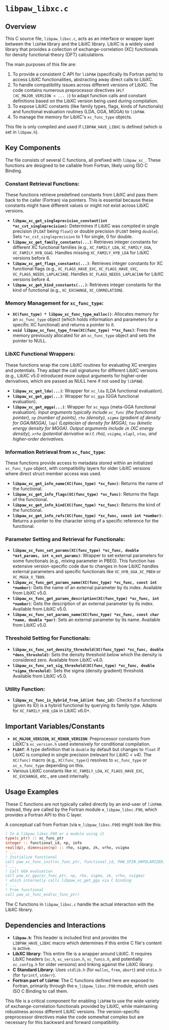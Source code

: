 # `libpaw_libxc.c`

## Overview

This C source file, `libpaw_libxc.c`, acts as an interface or wrapper layer between the `libPAW` library and the LibXC library. LibXC is a widely used library that provides a collection of exchange-correlation (XC) functionals for density functional theory (DFT) calculations.

The main purposes of this file are:
1.  To provide a consistent C API for `libPAW` (specifically its Fortran parts) to access LibXC functionalities, abstracting away direct calls to LibXC.
2.  To handle compatibility issues across different versions of LibXC. The code contains numerous preprocessor directives (`#if (XC_MAJOR_VERSION < ... )`) to adapt function calls and constant definitions based on the LibXC version being used during compilation.
3.  To expose LibXC constants (like family types, flags, kinds of functionals) and functional evaluation routines (LDA, GGA, MGGA) to `libPAW`.
4.  To manage the memory for LibXC's `xc_func_type` objects.

This file is only compiled and used if `LIBPAW_HAVE_LIBXC` is defined (which is set in `libpaw.h`).

## Key Components

The file consists of several C functions, all prefixed with `libpaw_xc_`. These functions are designed to be callable from Fortran, likely using ISO C Binding.

### Constant Retrieval Functions:

These functions retrieve predefined constants from LibXC and pass them back to the caller (Fortran) via pointers. This is essential because these constants might have different values or might not exist across LibXC versions.

-   **`libpaw_xc_get_singleprecision_constant(int *xc_cst_singleprecision)`**:
    Determines if LibXC was compiled in single precision (`FLOAT` being `float`) or double precision (`FLOAT` being `double`). Sets `*xc_cst_singleprecision` to 1 for single, 0 for double.
-   **`libpaw_xc_get_family_constants(...)`**:
    Retrieves integer constants for different XC functional families (e.g., `XC_FAMILY_LDA`, `XC_FAMILY_GGA`, `XC_FAMILY_HYB_GGA`). Handles missing `XC_FAMILY_HYB_LDA` for LibXC versions before 6.
-   **`libpaw_xc_get_flags_constants(...)`**:
    Retrieves integer constants for XC functional flags (e.g., `XC_FLAGS_HAVE_EXC`, `XC_FLAGS_HAVE_VXC`, `XC_FLAGS_NEEDS_LAPLACIAN`). Handles `XC_FLAGS_NEEDS_LAPLACIAN` for LibXC versions before 4.
-   **`libpaw_xc_get_kind_constants(...)`**:
    Retrieves integer constants for the kind of functional (e.g., `XC_EXCHANGE`, `XC_CORRELATION`).

### Memory Management for `xc_func_type`:

-   **`XC(func_type) * libpaw_xc_func_type_malloc()`**:
    Allocates memory for an `xc_func_type` object (which holds information and parameters for a specific XC functional) and returns a pointer to it.
-   **`void libpaw_xc_func_type_free(XC(func_type) **xc_func)`**:
    Frees the memory previously allocated for an `xc_func_type` object and sets the pointer to NULL.

### LibXC Functional Wrappers:

These functions wrap the core LibXC routines for evaluating XC energies and potentials. They adapt the call signatures for different LibXC versions (e.g., LibXC v5.0 introduced more output arguments for higher-order derivatives, which are passed as NULL here if not used by `libPAW`).

-   **`libpaw_xc_get_lda(...)`**: Wrapper for `xc_lda` (LDA functional evaluation).
-   **`libpaw_xc_get_gga(...)`**: Wrapper for `xc_gga` (GGA functional evaluation).
-   **`libpaw_xc_get_mgga(...)`**: Wrapper for `xc_mgga` (meta-GGA functional evaluation).
    *Input arguments typically include `xc_func` (the functional pointer), `np` (number of points), `rho` (density), `sigma` (gradient of density for GGA/MGGA), `lapl` (Laplacian of density for MGGA), `tau` (kinetic energy density for MGGA).*
    *Output arguments include `zk` (XC energy density), `vrho` (potential derivative w.r.t. rho), `vsigma`, `vlapl`, `vtau`, and higher-order derivatives.*

### Information Retrieval from `xc_func_type`:

These functions provide access to metadata stored within an initialized `xc_func_type` object, with compatibility layers for older LibXC versions where direct struct member access was used.

-   **`libpaw_xc_get_info_name(XC(func_type) *xc_func)`**: Returns the name of the functional.
-   **`libpaw_xc_get_info_flags(XC(func_type) *xc_func)`**: Returns the flags of the functional.
-   **`libpaw_xc_get_info_kind(XC(func_type) *xc_func)`**: Returns the kind of the functional.
-   **`libpaw_xc_get_info_refs(XC(func_type) *xc_func, const int *number)`**: Returns a pointer to the character string of a specific reference for the functional.

### Parameter Setting and Retrieval for Functionals:

-   **`libpaw_xc_func_set_params(XC(func_type) *xc_func, double *ext_params, int n_ext_params)`**:
    Wrapper to set external parameters for some functionals (e.g., mixing parameter in PBE0). This function has extensive version-specific code due to changes in how LibXC handles external parameters and specific functionals like `XC_HYB_GGA_XC_PBEH` or `XC_MGGA_X_TB09`.
-   **`libpaw_xc_func_get_params_name(XC(func_type) *xc_func, const int *number)`**:
    Gets the name of an external parameter by its index. Available from LibXC v5.0.
-   **`libpaw_xc_func_get_params_description(XC(func_type) *xc_func, int *number)`**:
    Gets the description of an external parameter by its index. Available from LibXC v5.0.
-   **`libpaw_xc_func_set_params_name(XC(func_type) *xc_func, const char *name, double *par)`**:
    Sets an external parameter by its name. Available from LibXC v5.0.

### Threshold Setting for Functionals:

-   **`libpaw_xc_func_set_density_threshold(XC(func_type) *xc_func, double *dens_threshold)`**:
    Sets the density threshold below which the density is considered zero. Available from LibXC v4.0.
-   **`libpaw_xc_func_set_sig_threshold(XC(func_type) *xc_func, double *sigma_threshold)`**:
    Sets the sigma (density gradient) threshold. Available from LibXC v5.0.

### Utility Function:

-   **`libpaw_xc_func_is_hybrid_from_id(int func_id)`**:
    Checks if a functional (given its ID) is a hybrid functional by querying its family type. Adapts for `XC_FAMILY_HYB_LDA` in LibXC v6.0+.

## Important Variables/Constants

-   **`XC_MAJOR_VERSION`, `XC_MINOR_VERSION`**: Preprocessor constants from LibXC's `xc_version.h` used extensively for conditional compilation.
-   **`FLOAT`**: A type definition that is `double` by default but changes to `float` if LibXC is compiled in single precision (relevant for LibXC < v4). The `XC(func)` macro (e.g., `XC(func_type)`) resolves to `xc_func_type` or `xc_s_func_type` depending on this.
-   Various LibXC constants like `XC_FAMILY_LDA`, `XC_FLAGS_HAVE_EXC`, `XC_EXCHANGE`, etc., are used internally.

## Usage Examples

These C functions are not typically called directly by an end-user of `libPAW`. Instead, they are called by the Fortran module `m_libpaw_libxc.F90`, which provides a Fortran API to this C layer.

A conceptual call from Fortran (via `m_libpaw_libxc.F90`) might look like this:

```fortran
! In m_libpaw_libxc.F90 or a module using it
type(c_ptr) :: xc_func_ptr
integer :: functional_id, np, info
real(dp), dimension(np) :: rho, sigma, zk, vrho, vsigma
! ...
! Initialize functional
call paw_xc_func_init(xc_func_ptr, functional_id, PAW_SPIN_UNPOLARIZED)
! ...
! Call GGA evaluation
call paw_xc_gga(xc_func_ptr, np, rho, sigma, zk, vrho, vsigma)
! which internally calls libpaw_xc_get_gga via C binding
! ...
! Free functional
call paw_xc_func_end(xc_func_ptr)
```

The C functions in `libpaw_libxc.c` handle the actual interaction with the LibXC library.

## Dependencies and Interactions

-   **`libpaw.h`**: This header is included first and provides the `LIBPAW_HAVE_LIBXC` macro which determines if this entire C file's content is active.
-   **LibXC library**: This entire file is a wrapper around LibXC. It requires LibXC headers (`xc.h`, `xc_version.h`, `xc_funcs.h`, and potentially `xc_config.h` for older versions) and linking against the LibXC library.
-   **C Standard Library**: Uses `stdlib.h` (for `malloc`, `free`, `abort`) and `stdio.h` (for `fprintf`, `stderr`).
-   **Fortran part of `libPAW`**: The C functions defined here are exposed to Fortran, primarily through the `m_libpaw_libxc.F90` module, which uses ISO C Binding to call them.

This file is a critical component for enabling `libPAW` to use the wide variety of exchange-correlation functionals provided by LibXC, while maintaining robustness across different LibXC versions. The version-specific preprocessor directives make the code somewhat complex but are necessary for this backward and forward compatibility.
